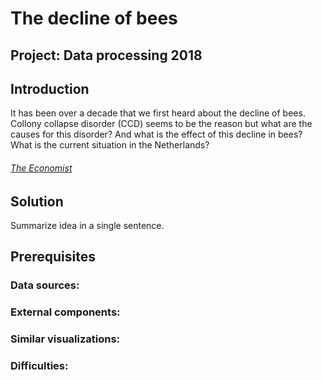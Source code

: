 # The decline of bees
## Project: Data processing 2018


## Introduction

It has been over a decade that we first heard about the decline of bees. Collony collapse disorder (CCD)
seems to be the reason but what are the causes for this disorder? And what is the effect of this decline in bees?
What is the current situation in the Netherlands?

###### [The Economist](https://www.economist.com/the-economist-explains/2015/09/06/the-decline-of-bees)


## Solution
Summarize idea in a single sentence.

## Prerequisites


  ### Data sources:


  ### External components:


  ### Similar visualizations:


  ### Difficulties:


